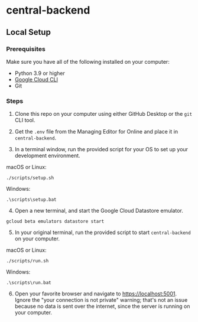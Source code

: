 # central-backend

## Local Setup

### Prerequisites

Make sure you have all of the following installed on your computer:

- Python 3.9 or higher
- [Google Cloud CLI](https://cloud.google.com/sdk/docs/install)
- Git

### Steps

1. Clone this repo on your computer using either GitHub Desktop or the `git` CLI tool.

2. Get the `.env` file from the Managing Editor for Online and place it in `central-backend`.

3. In a terminal window, run the provided script for your OS to set up your development environment.

macOS or Linux:
```
./scripts/setup.sh
```

Windows:
```
.\scripts\setup.bat
```

4. Open a new terminal, and start the Google Cloud Datastore emulator.

```
gcloud beta emulators datastore start
```

5. In your original terminal, run the provided script to start `central-backend` on your computer.

macOS or Linux:
```
./scripts/run.sh
```

Windows:
```
.\scripts\run.bat
```

6. Open your favorite browser and navigate to <https://localhost:5001>. Ignore the "your connection is not private" warning; that's not an issue because no data is sent over the internet, since the server is running on your computer.
